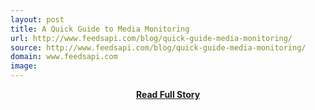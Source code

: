 ```yaml
---
layout: post
title: A Quick Guide to Media Monitoring
url: http://www.feedsapi.com/blog/quick-guide-media-monitoring/
source: http://www.feedsapi.com/blog/quick-guide-media-monitoring/
domain: www.feedsapi.com
image: 
---
```


<p></p>
<center><p><a href="http://www.feedsapi.com/blog/quick-guide-media-monitoring/" style='padding:25px; font-sze:18px; font-weight: bold;'>Read Full Story</a></p></center>
